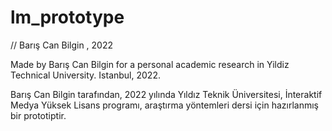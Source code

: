 # lm_prototype

// Barış Can Bilgin , 2022


Made by Barış Can Bilgin for a personal academic research in Yildiz Technical University.
Istanbul, 2022.


Barış Can Bilgin tarafından, 
2022 yılında Yıldız Teknik Üniversitesi, İnteraktif Medya Yüksek Lisans programı, 
araştırma yöntemleri dersi için hazırlanmış bir prototiptir.

